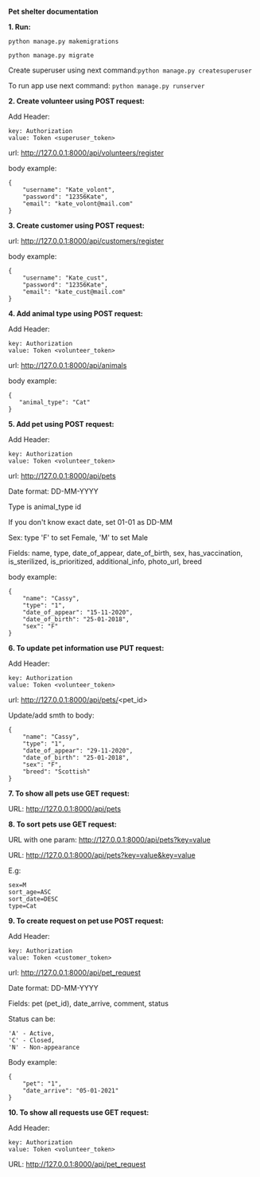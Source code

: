 **Pet shelter documentation**

**1. Run:**

`python manage.py makemigrations`

`python manage.py migrate`
   
Create superuser using next command:`python manage.py createsuperuser`

To run app use next command: `python manage.py runserver`

**2. Create volunteer using POST request:**

Add Header:


    key: Authorization
    value: Token <superuser_token>

url: http://127.0.0.1:8000/api/volunteers/register

body example: 

    {
        "username": "Kate_volont",
        "password": "12356Kate",
        "email": "kate_volont@mail.com"
    }
              
**3. Create customer using POST request:**

url: http://127.0.0.1:8000/api/customers/register

body example: 

    {
        "username": "Kate_cust",
        "password": "12356Kate",
        "email": "kate_cust@mail.com"
    }

**4. Add animal type using POST request:**

Add Header:

    key: Authorization
    value: Token <volunteer_token>
    
url: http://127.0.0.1:8000/api/animals

body example: 

    {
       "animal_type": "Cat"
    }
              
**5. Add pet using POST request:**

Add Header:
    
    key: Authorization
    value: Token <volunteer_token>
    
url: http://127.0.0.1:8000/api/pets

Date format: DD-MM-YYYY

Type is animal_type id

If you don't know exact date, set 01-01 as DD-MM

Sex: type 'F' to set Female, 'M' to set Male

Fields: name, type, date_of_appear, date_of_birth, sex, has_vaccination, is_sterilized, is_prioritized, additional_info, photo_url, breed

body example: 

    {
        "name": "Cassy",
        "type": "1",
        "date_of_appear": "15-11-2020",
        "date_of_birth": "25-01-2018",
        "sex": "F"
    }

**6. To update pet information use PUT request:**

Add Header:
    
    key: Authorization
    value: Token <volunteer_token>
    
url: http://127.0.0.1:8000/api/pets/<pet_id>

Update/add smth to body: 

    {
        "name": "Cassy",
        "type": "1",
        "date_of_appear": "29-11-2020",
        "date_of_birth": "25-01-2018",
        "sex": "F",
        "breed": "Scottish"
    }
    
**7. To show all pets use GET request:**
    
URL: http://127.0.0.1:8000/api/pets

**8. To sort pets use GET request:**
    
URL with one param: http://127.0.0.1:8000/api/pets?key=value

URL: http://127.0.0.1:8000/api/pets?key=value&key=value
    
E.g:

    sex=M
    sort_age=ASC
    sort_date=DESC
    type=Cat
    

**9. To create request on pet use POST request:**

Add Header:
    
    key: Authorization
    value: Token <customer_token>
    
url: http://127.0.0.1:8000/api/pet_request

Date format: DD-MM-YYYY

Fields: pet (pet_id), date_arrive, comment, status

Status can be: 

    'A' - Active,
    'C' - Closed,
    'N' - Non-appearance

Body example:
    
    {
        "pet": "1",
        "date_arrive": "05-01-2021"
    }
    

**10. To show all requests use GET request:**

Add Header:
    
    key: Authorization
    value: Token <volunteer_token>
    
URL: http://127.0.0.1:8000/api/pet_request
